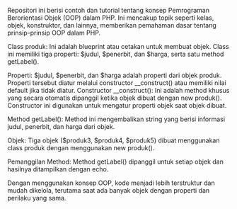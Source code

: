 Repositori ini berisi contoh dan tutorial tentang konsep Pemrograman Berorientasi Objek (OOP) dalam PHP. Ini mencakup topik seperti kelas, objek, konstruktor, dan lainnya, memberikan pemahaman dasar tentang prinsip-prinsip OOP dalam PHP.

Class produk: Ini adalah blueprint atau cetakan untuk membuat objek. Class ini memiliki tiga properti: $judul, $penerbit, dan $harga, serta satu method getLabel().

Properti: $judul, $penerbit, dan $harga adalah properti dari objek produk.
Properti tersebut diatur melalui constructor __construct() atau memiliki nilai default jika tidak diatur.
Constructor __construct(): Ini adalah method khusus yang secara otomatis dipanggil ketika objek dibuat dengan new produk(). Constructor ini digunakan untuk mengatur properti objek saat objek dibuat.

Method getLabel(): Method ini mengembalikan string yang berisi informasi judul, penerbit, dan harga dari objek.

Objek: Tiga objek ($produk3, $produk4, $produk5) dibuat menggunakan class produk dengan menggunakan new produk().

Pemanggilan Method: Method getLabel() dipanggil untuk setiap objek dan hasilnya ditampilkan dengan echo.

Dengan menggunakan konsep OOP, kode menjadi lebih terstruktur dan mudah dikelola, terutama saat ada banyak objek dengan properti dan perilaku yang sama.





